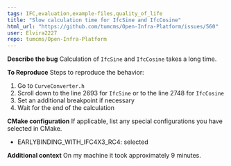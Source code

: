 ```yaml
---
tags: IFC,evaluation,example-files,quality_of_life
title: "Slow calculation time for IfcSine and IfcCosine"
html_url: "https://github.com/tumcms/Open-Infra-Platform/issues/560"
user: Elvira2227
repo: tumcms/Open-Infra-Platform
---
```


**Describe the bug**
Calculation of `IfcSine` and `IfcCosine` takes a long time.

**To Reproduce**
Steps to reproduce the behavior:
1. Go to `CurveConverter.h`
2. Scroll down to the line 2693 for `IfcSine` or to the line 2748 for `IfcCosine`
3. Set an additional breakpoint if necessary
4. Wait for the end of the calculation

**CMake configuration**
If applicable, list any special configurations you have selected in CMake.
- EARLYBINDING_WITH_IFC4X3_RC4: selected

**Additional context**
On my machine it took approximately 9 minutes.
